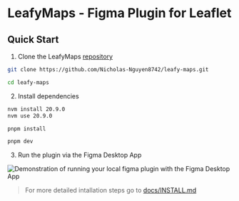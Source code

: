 # LeafyMaps - Figma Plugin for Leaflet

## Quick Start

1. Clone the LeafyMaps [repository](https://github.com/Nicholas-Nguyen8742/leafy-maps)

```bash
git clone https://github.com/Nicholas-Nguyen8742/leafy-maps.git
```

```bash
cd leafy-maps
```

2. Install dependencies

```bash
nvm install 20.9.0
nvm use 20.9.0

pnpm install

pnpm dev
```
3. Run the plugin via the Figma Desktop App

![Demonstration of running your local figma plugin with the Figma Desktop App](./docs/assets/figma-installation.gif)

> For more detailed intallation steps go to [docs/INSTALL.md](./docs/INSTALL.md)
